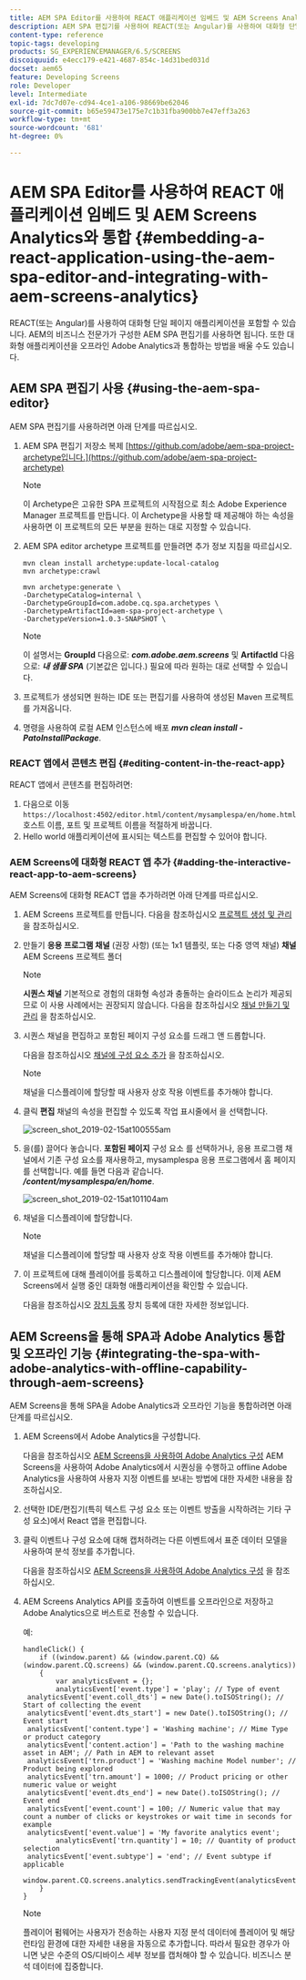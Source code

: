 ```yaml
---
title: AEM SPA Editor를 사용하여 REACT 애플리케이션 임베드 및 AEM Screens Analytics와 통합
description: AEM SPA 편집기를 사용하여 REACT(또는 Angular)를 사용하여 대화형 단일 페이지 애플리케이션을 임베드하는 방법에 대해 알아봅니다.
content-type: reference
topic-tags: developing
products: SG_EXPERIENCEMANAGER/6.5/SCREENS
discoiquuid: e4ecc179-e421-4687-854c-14d31bed031d
docset: aem65
feature: Developing Screens
role: Developer
level: Intermediate
exl-id: 7dc7d07e-cd94-4ce1-a106-98669be62046
source-git-commit: b65e59473e175e7c1b31fba900bb7e47eff3a263
workflow-type: tm+mt
source-wordcount: '681'
ht-degree: 0%

---
```


# AEM SPA Editor를 사용하여 REACT 애플리케이션 임베드 및 AEM Screens Analytics와 통합 {#embedding-a-react-application-using-the-aem-spa-editor-and-integrating-with-aem-screens-analytics}

REACT(또는 Angular)를 사용하여 대화형 단일 페이지 애플리케이션을 포함할 수 있습니다. AEM의 비즈니스 전문가가 구성한 AEM SPA 편집기를 사용하면 됩니다. 또한 대화형 애플리케이션을 오프라인 Adobe Analytics과 통합하는 방법을 배울 수도 있습니다.

## AEM SPA 편집기 사용 {#using-the-aem-spa-editor}

AEM SPA 편집기를 사용하려면 아래 단계를 따르십시오.

1. AEM SPA 편집기 저장소 복제 [https://github.com/adobe/aem-spa-project-archetype입니다.](https://github.com/adobe/aem-spa-project-archetype)

   >[!NOTE]
   >
   >이 Archetype은 고유한 SPA 프로젝트의 시작점으로 최소 Adobe Experience Manager 프로젝트를 만듭니다. 이 Archetype을 사용할 때 제공해야 하는 속성을 사용하면 이 프로젝트의 모든 부분을 원하는 대로 지정할 수 있습니다.

1. AEM SPA editor archetype 프로젝트를 만들려면 추가 정보 지침을 따르십시오.

   ```
   mvn clean install archetype:update-local-catalog
   mvn archetype:crawl
   
   mvn archetype:generate \
   -DarchetypeCatalog=internal \
   -DarchetypeGroupId=com.adobe.cq.spa.archetypes \
   -DarchetypeArtifactId=aem-spa-project-archetype \
   -DarchetypeVersion=1.0.3-SNAPSHOT \
   ```

   >[!NOTE]
   >
   >이 설명서는 **GroupId** 다음으로: ***com.adobe.aem.screens*** 및 **ArtifactId** 다음으로: ***내 샘플 SPA*** (기본값은 입니다.) 필요에 따라 원하는 대로 선택할 수 있습니다.

1. 프로젝트가 생성되면 원하는 IDE 또는 편집기를 사용하여 생성된 Maven 프로젝트를 가져옵니다.
1. 명령을 사용하여 로컬 AEM 인스턴스에 배포 ***mvn clean install -PatoInstallPackage***.

### REACT 앱에서 콘텐츠 편집 {#editing-content-in-the-react-app}

REACT 앱에서 콘텐츠를 편집하려면:

1. 다음으로 이동 `https://localhost:4502/editor.html/content/mysamplespa/en/home.html` 호스트 이름, 포트 및 프로젝트 이름을 적절하게 바꿉니다.
1. Hello world 애플리케이션에 표시되는 텍스트를 편집할 수 있어야 합니다.

### AEM Screens에 대화형 REACT 앱 추가 {#adding-the-interactive-react-app-to-aem-screens}

AEM Screens에 대화형 REACT 앱을 추가하려면 아래 단계를 따르십시오.

1. AEM Screens 프로젝트를 만듭니다. 다음을 참조하십시오 [프로젝트 생성 및 관리](creating-a-screens-project.md) 을 참조하십시오.
1. 만들기 **응용 프로그램 채널** (권장 사항) (또는 1x1 템플릿, 또는 다중 영역 채널) **채널** AEM Screens 프로젝트 폴더

   >[!NOTE]
   >**시퀀스 채널** 기본적으로 경험의 대화형 속성과 충돌하는 슬라이드쇼 논리가 제공되므로 이 사용 사례에서는 권장되지 않습니다.
   >다음을 참조하십시오 [채널 만들기 및 관리](managing-channels.md) 을 참조하십시오.

1. 시퀀스 채널을 편집하고 포함된 페이지 구성 요소를 드래그 앤 드롭합니다.

   다음을 참조하십시오 [채널에 구성 요소 추가](adding-components-to-a-channel.md) 을 참조하십시오.

   >[!NOTE]
   >
   >채널을 디스플레이에 할당할 때 사용자 상호 작용 이벤트를 추가해야 합니다.

1. 클릭 **편집** 채널의 속성을 편집할 수 있도록 작업 표시줄에서 을 선택합니다.

   ![screen_shot_2019-02-15at100555am](assets/screen_shot_2019-02-15at100555am.png)

1. 을(를) 끌어다 놓습니다. **포함된 페이지** 구성 요소 를 선택하거나, 응용 프로그램 채널에서 기존 구성 요소를 재사용하고, mysamplespa 응용 프로그램에서 홈 페이지를 선택합니다. 예를 들면 다음과 같습니다. ***/content/mysamplespa/en/home***.

   ![screen_shot_2019-02-15at101104am](assets/screen_shot_2019-02-15at101104am.png)

1. 채널을 디스플레이에 할당합니다.

   >[!NOTE]
   >채널을 디스플레이에 할당할 때 사용자 상호 작용 이벤트를 추가해야 합니다.

1. 이 프로젝트에 대해 플레이어를 등록하고 디스플레이에 할당합니다. 이제 AEM Screens에서 실행 중인 대화형 애플리케이션을 확인할 수 있습니다.

   다음을 참조하십시오 [장치 등록](device-registration.md) 장치 등록에 대한 자세한 정보입니다.

## AEM Screens을 통해 SPA과 Adobe Analytics 통합 및 오프라인 기능 {#integrating-the-spa-with-adobe-analytics-with-offline-capability-through-aem-screens}

AEM Screens을 통해 SPA을 Adobe Analytics과 오프라인 기능을 통합하려면 아래 단계를 따르십시오.

1. AEM Screens에서 Adobe Analytics을 구성합니다.

   다음을 참조하십시오 [AEM Screens을 사용하여 Adobe Analytics 구성](configuring-adobe-analytics-aem-screens.md) AEM Screens을 사용하여 Adobe Analytics에서 시퀀싱을 수행하고 offline Adobe Analytics을 사용하여 사용자 지정 이벤트를 보내는 방법에 대한 자세한 내용을 참조하십시오.

1. 선택한 IDE/편집기(특히 텍스트 구성 요소 또는 이벤트 방출을 시작하려는 기타 구성 요소)에서 React 앱을 편집합니다.
1. 클릭 이벤트나 구성 요소에 대해 캡처하려는 다른 이벤트에서 표준 데이터 모델을 사용하여 분석 정보를 추가합니다.

   다음을 참조하십시오 [AEM Screens을 사용하여 Adobe Analytics 구성](configuring-adobe-analytics-aem-screens.md) 을 참조하십시오.

1. AEM Screens Analytics API를 호출하여 이벤트를 오프라인으로 저장하고 Adobe Analytics으로 버스트로 전송할 수 있습니다.

   예:

   ```
   handleClick() {
       if ((window.parent) && (window.parent.CQ) && (window.parent.CQ.screens) && (window.parent.CQ.screens.analytics))
       {
           var analyticsEvent = {};
           analyticsEvent['event.type'] = 'play'; // Type of event
    analyticsEvent['event.coll_dts'] = new Date().toISOString(); // Start of collecting the event
    analyticsEvent['event.dts_start'] = new Date().toISOString(); // Event start
    analyticsEvent['content.type'] = 'Washing machine'; // Mime Type or product category
    analyticsEvent['content.action'] = 'Path to the washing machine asset in AEM'; // Path in AEM to relevant asset
    analyticsEvent['trn.product'] = 'Washing machine Model number'; // Product being explored
    analyticsEvent['trn.amount'] = 1000; // Product pricing or other numeric value or weight
    analyticsEvent['event.dts_end'] = new Date().toISOString(); // Event end
    analyticsEvent['event.count'] = 100; // Numeric value that may count a number of clicks or keystrokes or wait time in seconds for example
    analyticsEvent['event.value'] = 'My favorite analytics event';
           analyticsEvent['trn.quantity'] = 10; // Quantity of product selection
    analyticsEvent['event.subtype'] = 'end'; // Event subtype if applicable
    window.parent.CQ.screens.analytics.sendTrackingEvent(analyticsEvent);
       }
   }
   ```

   >[!NOTE]
   >
   >플레이어 펌웨어는 사용자가 전송하는 사용자 지정 분석 데이터에 플레이어 및 해당 런타임 환경에 대한 자세한 내용을 자동으로 추가합니다. 따라서 필요한 경우가 아니면 낮은 수준의 OS/디바이스 세부 정보를 캡처해야 할 수 있습니다. 비즈니스 분석 데이터에 집중합니다.
